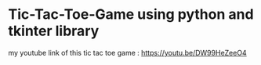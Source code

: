 # Tic-Tac-Toe-Game using python and tkinter library
my youtube link of this tic tac toe game : https://youtu.be/DW99HeZeeO4 

